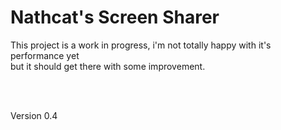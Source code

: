 <h1>Nathcat's Screen Sharer</h1>
<p>This project is a work in progress, i'm not totally happy with it's performance yet<br>
but it should get there with some improvement.</p>
<br><br>
<p>Version 0.4</p>
